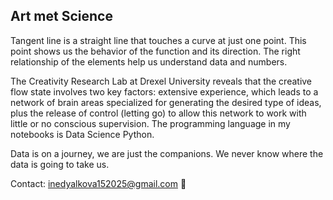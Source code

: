 ## Art met Science

Tangent line is a straight line that touches a curve at just one point. This point shows us the behavior of the function and its direction. The right relationship of the elements help us understand data and numbers. 

The Creativity Research Lab at Drexel University reveals that the creative flow state involves two key factors: extensive experience, which leads to a network of brain areas specialized for generating the desired type of ideas, plus the release of control (letting go) to allow this network to work with little or no conscious supervision. The programming language in my notebooks is Data Science Python.

Data is on a journey, we are just the companions. We never know where the data is going to take us.

Contact: inedyalkova152025@gmail.com 📨

